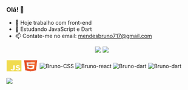 ### Olá! 👋

- 🔭 Hoje trabalho com front-end
- 🌱 Estudando JavaScript e Dart
- 📫 Contate-me no email: mendesbruno717@gmail.com


<div align="center">
  <img height="180em" src="https://github-readme-stats.vercel.app/api?username=bmendes01&show_icons=true&theme=dark&include_all_commits=true&count_private=true"/>
  <img height="180em" src="https://github-readme-stats.vercel.app/api/top-langs/?username=bmendes01&layout=compact&langs_count=7&theme=dark"/>
</div>
  
  <div style="display: inline_block"><br>
  <img align="center" alt="Bruno-Js" height="30" width="40" src="https://raw.githubusercontent.com/devicons/devicon/master/icons/javascript/javascript-plain.svg">
    
  
  <img align="center" alt="Bruno-HTML" height="30" width="40" src="https://raw.githubusercontent.com/devicons/devicon/master/icons/html5/html5-original.svg">
  <img align="center" alt="Bruno-CSS" height="30" width="40" src="https://cdn.jsdelivr.net/gh/devicons/devicon/icons/css3/css3-original.svg">
       <img align="center" alt="Bruno-react" height="30" width="40" src="https://cdn.jsdelivr.net/gh/devicons/devicon/icons/react/react-original.svg">
     <img align="center" alt="Bruno-dart" height="30" width="40" src="https://cdn.jsdelivr.net/gh/devicons/devicon/icons/dart/dart-original.svg">
   <img align="center" alt="Bruno-dart" height="30" width="40" src="https://cdn.jsdelivr.net/gh/devicons/devicon/icons/flutter/flutter-original.svg">
</div>
<br>
<div>
  <a href="https://www.linkedin.com/in/devbrunomendes/"target="_blank"><img src="https://img.shields.io/badge/-LinkedIn-%230077B5?style=for-the-badge&logo=linkedin&logoColor=white" target="_blank"></a> 
</div>
